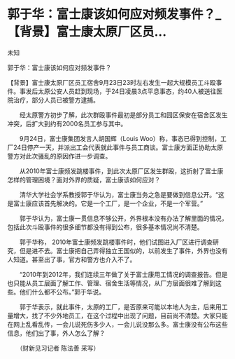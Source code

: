 # 郭于华：富士康该如何应对频发事件？_【背景】富士康太原厂区员...

未知

郭于华：富士康该如何应对频发事件？

【背景】富士康太原厂区员工宿舍9月23日23时左右发生一起大规模员工斗殴事件。事发后太原公安人员赶到现场，于24日凌晨3点平息事态，约40人被送往医院治疗，部分人员已被警方逮捕。



　　经太原警方初步了解，此次群殴事件最初是部分员工和园区保安在宿舍区发生冲突，后扩大到约有2000名员工参与其中。



　　9月24日，富士康集团发言人胡国辉（Louis Woo）称，事态已得到控制，工厂24日停产一天，并派出工会代表就此事件与员工商谈。富士康方面正协助太原警方对此次骚乱的原因作进一步调查。



　　从2010年富士康频发跳楼事件，到此次太原厂区发生群殴，这折射了富士康怎样的管理困境？面对外界的质疑，富士康该如何应对？



　　清华大学社会学系教授郭于华认为，富士康当务之急是要做到信息公开。“这是富士康应该首先解决的。它是一个工厂，是一个企业，不是一个军营。”



　　郭于华认为，富士康一贯信息不够公开，外界根本没有办法了解里面的情况，包括此次斗殴事件的很多细节都没有得到公布，很多基本情况尚不清楚。



　　郭于华称， 2010年富士康频发跳楼事件时，他们试图进入厂区进行调查研究，但是进不去。富士康把自己弄得独立王国似的，以前发生了事件，外界也没有人知道。甚至出了事，官方和警方也介入不了。



　　“2010年到2012年，我们连续三年做了关于富士康用工情况的调查报告。但是也只能从员工层面了解工作、管理、宿舍生活等情况，从厂方层面很难了解到这些。他们什么都不公布。”郭于华说。



　　郭于华表示，就此事件，太原的工厂，是否原来可能以本地人为主，后来用工量增大，找了不少外地员工，在这个过程中出现了问题，目前尚不清楚。大家只能在网上乱看乱传，一会儿说死伤多少人，一会儿说没那么多。富士康没有公布这些信息，他们出了事，外人怎么了解？ 



　　（财新见习记者 陈法善 采写）